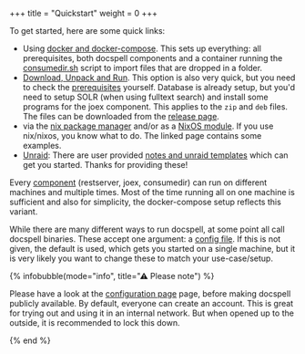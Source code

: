 +++
title = "Quickstart"
weight = 0
+++

To get started, here are some quick links:

- Using [docker and docker-compose](@/docs/install/docker.md). This
  sets up everything: all prerequisites, both docspell components and
  a container running the [consumedir.sh](@/docs/tools/consumedir.md)
  script to import files that are dropped in a folder.
- [Download, Unpack and Run](@/docs/install/download_run.md). This
  option is also very quick, but you need to check the
  [prerequisites](@/docs/install/prereq.md) yourself. Database is
  already setup, but you'd need to setup SOLR (when using fulltext
  search) and install some programs for the joex component. This
  applies to the `zip` and `deb` files. The files can be downloaded
  from the [release
  page](https://github.com/eikek/docspell/releases/latest).
- via the [nix package manager](@/docs/install/nix.md) and/or as a
  [NixOS module](@/docs/install/nix.md#nixos). If you use nix/nixos,
  you know what to do. The linked page contains some examples.
- [Unraid](https://www.unraid.net/): There are user provided [notes
  and unraid
  templates](https://github.com/vakilando/unraid-docker-templates)
  which can get you started. Thanks for providing these!

Every [component](@/docs/intro/_index.md#components) (restserver, joex,
consumedir) can run on different machines and multiple times. Most of
the time running all on one machine is sufficient and also for
simplicity, the docker-compose setup reflects this variant.

While there are many different ways to run docspell, at some point all
call docspell binaries. These accept one argument: a [config
file](@/docs/configure/_index.md). If this is not given, the default
is used, which gets you started on a single machine, but it is very
likely you want to change these to match your use-case/setup.

{% infobubble(mode="info", title="⚠ Please note") %}

Please have a look at the [configuration
page](@/docs/configure/_index.md) page, before making docspell
publicly available. By default, everyone can create an account. This
is great for trying out and using it in an internal network. But when
opened up to the outside, it is recommended to lock this down.

{% end %}
